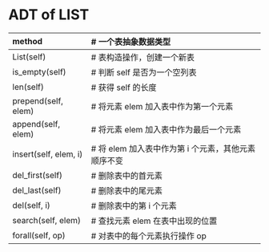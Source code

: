 # ADT of LIST

| method                | # 一个表抽象数据类型                                |
| :-------------------- | :-------------------------------------------------- |
| List(self)            | # 表构造操作，创建一个新表                          |
| is_empty(self)        | # 判断 self 是否为一个空列表                        |
| len(self)             | # 获得 self 的长度                                  |
| prepend(self, elem)   | # 将元素 elem 加入表中作为第一个元素                |
| append(self, elem)    | # 将元素 elem 加入表中作为最后一个元素              |
| insert(self, elem, i) | # 将 elem 加入表中作为第 i 个元素，其他元素顺序不变 |
| del_first(self)       | # 删除表中的首元素                                  |
| del_last(self)        | # 删除表中的尾元素                                  |
| del(self, i)          | # 删除表中的第 i 个元素                             |
| search(self, elem)    | # 查找元素 elem 在表中出现的位置                    |
| forall(self, op)      | # 对表中的每个元素执行操作 op                       |

